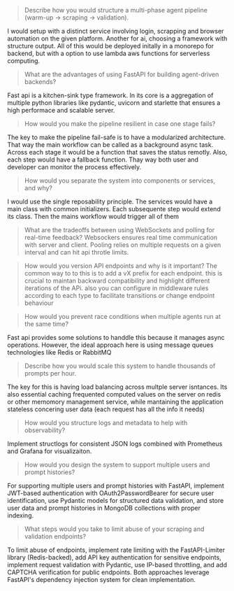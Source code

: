 > Describe how you would structure a multi-phase agent pipeline (warm-up → scraping → validation).

I would setup with a distinct service involving login, scrapping and browser automation on the given platform. Another for ai, choosing a framework with structure output. All of this would be deployed initally in a monorepo for backend, but with a option to use lambda aws functions for serverless computing. 

> What are the advantages of using FastAPI for building agent-driven backends?

Fast api is a kitchen-sink type framework. In its core is a aggregation of multiple python libraries like pydantic, uvicorn and starlette that ensures a high performace and scalable server.

> How would you make the pipeline resilient in case one stage fails?

The key to make the pipeline fail-safe is to have a modularized architecture. That way the main workflow can be called as a background async task. Across each stage it would be a function that saves the status remotly. Also, each step would have a fallback function. Thay way both user and developer can monitor the process effectively. 

> How would you separate the system into components or services, and why?

I would use the single reposability principle. The services would have a main class with common initializers. Each subsequente step would extend its class.
Then the mains workflow would trigger all of them 

> What are the tradeoffs between using WebSockets and polling for real-time feedback?
Websockers ensures real time communication with server and client. Pooling relies on multiple requests on a given interval and can hit api throtle limits.


> How would you version API endpoints and why is it important?
The common way to to this is to add a vX prefix for each endpoint. this is crucial to maintan backward compatibility and highlight different iterations of the APi. also you can configure in middleware rules according to each type to facilitate transitions or change endpoint behaviour

> How would you prevent race conditions when multiple agents run at the same time?

Fast api provides some solutions to handdle this because it manages async operations. However, the ideal approach here is using message queues technologies like Redis or RabbitMQ

> Describe how you would scale this system to handle thousands of prompts per hour.

The key for this is having load balancing across multple server isntances. Its also essential caching frequented computed values on the server on redis or other memomory management service, while mantaining the application stateless concering user data (each request has all the info it needs) 

> How would you structure logs and metadata to help with observability?

Implement structlogs for consistent JSON logs combined with Prometheus and Grafana for visualizaiton.

> How would you design the system to support multiple users and prompt histories?

For supporting multiple users and prompt histories with FastAPI, implement JWT-based authentication with OAuth2PasswordBearer for secure user identification, use Pydantic models for structured data validation, and store user data and prompt histories in MongoDB collections with proper indexing. 

> What steps would you take to limit abuse of your scraping and validation endpoints?

To limit abuse of endpoints, implement rate limiting with the FastAPI-Limiter library (Redis-backed), add API key authentication for sensitive endpoints, implement request validation with Pydantic, use IP-based throttling, and add CAPTCHA verification for public endpoints. Both approaches leverage FastAPI's dependency injection system for clean implementation.